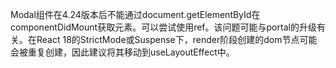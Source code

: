 Modal组件在4.24版本后不能通过document.getElementById在componentDidMount获取元素。可以尝试使用ref。该问题可能与portal的升级有关。在React 18的StrictMode或Suspense下，render阶段创建的dom节点可能会被重复创建，因此建议将其移动到useLayoutEffect中。
